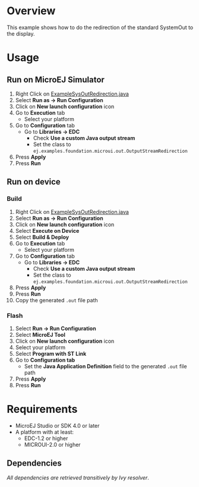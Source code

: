 # OverviewThis example shows how to do the redirection of the standard SystemOut to the display.# Usage## Run on MicroEJ Simulator1. Right Click on [ExampleSysOutRedirection.java](ej.examples.foundation.microui.out/src/main/java/ej/examples/foundation/microui/out/ExampleSysOutRedirection.java)1. Select **Run as -> Run Configuration** 1. Click on **New launch configuration** icon1. Go to **Execution** tab	* Select your platform 1. Go to **Configuration** tab	* Go to **Libraries -> EDC**		* Check **Use a custom Java output stream**		* Set the class to `ej.examples.foundation.microui.out.OutputStreamRedirection`1. Press **Apply**1. Press **Run**## Run on device### Build1. Right Click on [ExampleSysOutRedirection.java](ej.examples.foundation.microui.out/src/main/java/ej/examples/foundation/microui/out/ExampleSysOutRedirection.java)1. Select **Run as -> Run Configuration** 1. Click on **New launch configuration** icon1. Select **Execute on Device**1. Select **Build & Deploy**1. Go to **Execution** tab	* Select your platform 1. Go to **Configuration** tab	* Go to **Libraries -> EDC**		* Check **Use a custom Java output stream**		* Set the class to `ej.examples.foundation.microui.out.OutputStreamRedirection`1. Press **Apply**1. Press **Run**1. Copy the generated `.out` file path### Flash1. Select **Run -> Run Configuration**1. Select **MicroEJ Tool**1. Click on **New launch configuration** icon1. Select your platform 1. Select **Program with ST Link**1. Go to **Configuration tab**	* Set the **Java Application Definition** field to the generated `.out` file path1. Press **Apply**1. Press **Run**# Requirements* MicroEJ Studio or SDK 4.0 or later* A platform with at least:	* EDC-1.2 or higher	* MICROUI-2.0 or higher## Dependencies_All dependencies are retrieved transitively by Ivy resolver_.